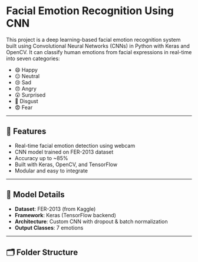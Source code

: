 # Facial Emotion Recognition Using CNN

This project is a deep learning-based facial emotion recognition system built using Convolutional Neural Networks (CNNs) in Python with Keras and OpenCV. It can classify human emotions from facial expressions in real-time into seven categories:

- 😄 Happy
- 😐 Neutral
- 😢 Sad
- 😠 Angry
- 😲 Surprised
- 🤢 Disgust
- 😨 Fear

---

## 📌 Features

- Real-time facial emotion detection using webcam
- CNN model trained on FER-2013 dataset
- Accuracy up to ~85%
- Built with Keras, OpenCV, and TensorFlow
- Modular and easy to integrate

---

## 🧠 Model Details

- **Dataset**: FER-2013 (from Kaggle)
- **Framework**: Keras (TensorFlow backend)
- **Architecture**: Custom CNN with dropout & batch normalization
- **Output Classes**: 7 emotions

---

## 🗂️ Folder Structure

